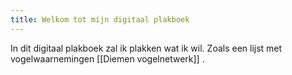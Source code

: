 ```yaml
---
title: Welkom tot mijn digitaal plakboek
---
```

In dit digitaal plakboek zal ik plakken wat ik wil. Zoals een lijst met vogelwaarnemingen [[Diemen vogelnetwerk]] . 